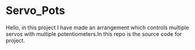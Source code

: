 # Servo_Pots

Hello, in this project I have made an arrangement which controls multiple servos with multiple potentiometers.In this repo is the source code 
for project. 
